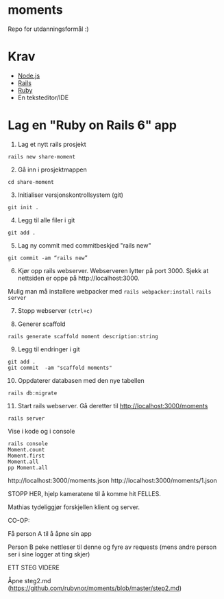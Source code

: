 # moments
Repo for utdanningsformål :)

# Krav

* [Node.js](https://nodejs.org/en/)
* [Rails](https://rubyonrails.org/)
* [Ruby](https://www.ruby-lang.org/en/)
* En teksteditor/IDE

# Lag en "Ruby on Rails 6" app

1. Lag et nytt rails prosjekt

`rails new share-moment`

2. Gå inn i prosjektmappen

`cd share-moment`

3. Initialiser versjonskontrollsystem (git)

`git init .`

4. Legg til alle filer i git

`git add .`

5. Lag ny commit med commitbeskjed "rails new"

`git commit -am “rails new”`

6. Kjør opp rails webserver. Webserveren lytter på port 3000.
Sjekk at nettsiden er oppe på http://localhost:3000.

Mulig man må installere webpacker med `rails webpacker:install`
`rails server`

7. Stopp webserver `(ctrl+c)`

8. Generer scaffold

`rails generate scaffold moment description:string`

9. Legg til endringer i git

```
git add .
git commit  -am "scaffold moments"
```

10. Oppdaterer databasen med den nye tabellen

`rails db:migrate`

11. Start rails webserver. Gå deretter til [http://localhost:3000/moments](http://localhost:3000/moments)

`rails server`

Vise i kode og i console

    rails console
    Moment.count
    Moment.first
    Moment.all
    pp Moment.all

http://localhost:3000/moments.json
http://localhost:3000/moments/1.json

STOPP HER, hjelp kameratene til å komme hit FELLES.

Mathias tydeliggjør forskjellen klient og server.

CO-OP:

Få person A til å åpne sin app

Person B peke nettleser til denne og fyre av requests (mens andre person ser i sine logger at ting skjer)

ETT STEG VIDERE

Åpne steg2.md (https://github.com/rubynor/moments/blob/master/step2.md)
